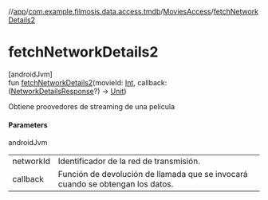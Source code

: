 //[app](../../../index.md)/[com.example.filmosis.data.access.tmdb](../index.md)/[MoviesAccess](index.md)/[fetchNetworkDetails2](fetch-network-details2.md)

# fetchNetworkDetails2

[androidJvm]\
fun [fetchNetworkDetails2](fetch-network-details2.md)(movieId: [Int](https://kotlinlang.org/api/latest/jvm/stdlib/kotlin/-int/index.html), callback: ([NetworkDetailsResponse](../../com.example.filmosis.dataclass/-network-details-response/index.md)?) -&gt; [Unit](https://kotlinlang.org/api/latest/jvm/stdlib/kotlin/-unit/index.html))

Obtiene proovedores de streaming de una película

#### Parameters

androidJvm

| | |
|---|---|
| networkId | Identificador de la red de transmisión. |
| callback | Función de devolución de llamada que se invocará cuando se obtengan los datos. |
